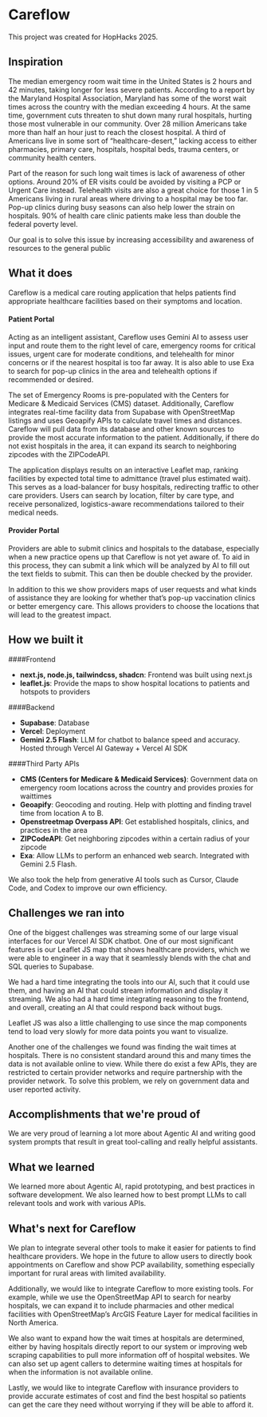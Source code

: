 # Careflow

This project was created for HopHacks 2025.

## Inspiration
The median emergency room wait time in the United States is 2 hours and 42 minutes, taking longer for less severe patients. According to a report by the Maryland Hospital Association, Maryland has some of the worst wait times across the country with the median exceeding 4 hours. At the same time, government cuts threaten to shut down many rural hospitals, hurting those most vulnerable in our community. Over 28 million Americans take more than half an hour just to reach the closest hospital. A third of Americans live in some sort of “healthcare-desert,” lacking access to either pharmacies, primary care, hospitals, hospital beds, trauma centers, or community health centers.

Part of the reason for such long wait times is lack of awareness of other options. Around 20% of ER visits could be avoided by visiting a PCP or Urgent Care instead. Telehealth visits are also a great choice for those 1 in 5 Americans living in rural areas where driving to a hospital may be too far.  Pop-up clinics during busy seasons can also help lower the strain on hospitals. 90% of health care clinic patients make less than double the federal poverty level.

Our goal is to solve this issue by increasing accessibility and awareness of resources to the general public

## What it does
Careflow is a medical care routing application that helps patients find appropriate healthcare facilities based on their symptoms and location. 

#### Patient Portal
Acting as an intelligent assistant, Careflow uses Gemini AI to assess user input and route them to the right level of care, emergency rooms for critical issues, urgent care for moderate conditions, and telehealth for minor concerns or if the nearest hospital is too far away. It is also able to use Exa to search for pop-up clinics in the area and telehealth options if recommended or desired.

The set of Emergency Rooms is pre-populated with the Centers for Medicare & Medicaid Services (CMS) dataset. Additionally, Careflow integrates real-time facility data from Supabase with OpenStreetMap listings and uses Geoapify APIs to calculate travel times and distances. Careflow will pull data from its database and other known sources to provide the most accurate information to the patient. Additionally, if there do not exist hospitals in the area, it can expand its search to neighboring zipcodes with the ZIPCodeAPI.

The application displays results on an interactive Leaflet map, ranking facilities by expected total time to admittance (travel plus estimated wait). This serves as a load-balancer for busy hospitals, redirecting traffic to other care providers. Users can search by location, filter by care type, and receive personalized, logistics-aware recommendations tailored to their medical needs.

#### Provider Portal
Providers are able to submit clinics and hospitals to the database, especially when a new practice opens up that Careflow is not yet aware of. To aid in this process, they can submit a link which will be analyzed by AI to fill out the text fields to submit. This can then be double checked by the provider.

In addition to this we show providers maps of user requests and what kinds of assistance they are looking for whether that’s pop-up vaccination clinics or better emergency care. This allows providers to choose the locations that will lead to the greatest impact.

## How we built it
####Frontend
 - **next.js, node.js, tailwindcss, shadcn**: Frontend was built using next.js
 - **leaflet.js**: Provide the maps to show hospital locations to patients and hotspots to providers

####Backend
 - **Supabase**: Database
 - **Vercel**: Deployment
 - **Gemini 2.5 Flash**: LLM for chatbot to balance speed and accuracy. Hosted through Vercel AI Gateway + Vercel AI SDK

####Third Party APIs
 - **CMS (Centers for Medicare & Medicaid Services)**: Government data on emergency room locations across the country and provides proxies for waittimes
 - **Geoapify**: Geocoding and routing. Help with plotting and finding travel time from location A to B.
 - **Openstreetmap Overpass API**: Get established hospitals, clinics, and practices in the area
 - **ZIPCodeAPI**: Get neighboring zipcodes within a certain radius of your zipcode
 - **Exa**: Allow LLMs to perform an enhanced web search. Integrated with Gemini 2.5 Flash.

We also took the help from generative AI tools such as Cursor, Claude Code, and Codex to improve our own efficiency.

## Challenges we ran into
One of the biggest challenges was streaming some of our large visual interfaces for our Vercel AI SDK chatbot. One of our most significant features is our Leaflet JS map that shows healthcare providers, which we were able to engineer in a way that it seamlessly blends with the chat and SQL queries to Supabase.

We had a hard time integrating the tools into our AI, such that it could use them, and having an AI that could stream information and display it streaming. We also had a hard time integrating reasoning to the frontend, and overall, creating an AI that could respond back without bugs.

Leaflet JS was also a little challenging to use since the map components tend to load very slowly for more data points you want to visualize. 

Another one of the challenges we found was finding the wait times at hospitals. There is no consistent standard around this and many times the data is not available online to view. While there do exist a few APIs, they are restricted to certain provider networks and require partnership with the provider network. To solve this problem, we rely on government data and user reported activity.

## Accomplishments that we're proud of
We are very proud of learning a lot more about Agentic AI and writing good system prompts that result in great tool-calling and really helpful assistants.

## What we learned
We learned more about Agentic AI, rapid prototyping, and best practices in software development. We also learned how to best prompt LLMs to call relevant tools and work with various APIs.

## What's next for Careflow
We plan to integrate several other tools to make it easier for patients to find healthcare providers. We hope in the future to allow users to directly book appointments on Careflow and show PCP availability, something especially important for rural areas with limited availability.

Additionally, we would like to integrate Careflow to more existing tools. For example, while we use the OpenStreetMap API to search for nearby hospitals, we can expand it to include pharmacies and other medical facilities with OpenStreetMap’s ArcGIS Feature Layer for medical facilities in North America.

We also want to expand how the wait times at hospitals are determined, either by having hospitals directly report to our system or improving web scraping capabilities to pull more information off of hospital websites. We can also set up agent callers to determine waiting times at hospitals for when the information is not available online.

Lastly, we would like to integrate Careflow with insurance providers to provide accurate estimates of cost and find the best hospital so patients can get the care they need without worrying if they will be able to afford it.
